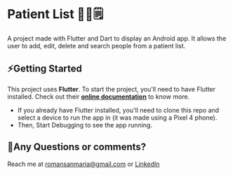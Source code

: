# Patient List 🧑‍⚕️🗒️

A project made with Flutter and Dart to display an Android app. It allows the user to add, edit, delete and search people from a patient list.

## ⚡Getting Started

This project uses **Flutter**. To start the project, you'll need to have Flutter installed. Check out their **[online documentation](https://docs.flutter.dev/)** to know more.

- If you already have Flutter installed, you'll need to clone this repo and select a device to run the app in (it was made using a Pixel 4 phone).
- Then, Start Debugging to see the app running.

## 🔹Any Questions or comments?

Reach me at [romansanmaria@gmail.com](mailto:romansanmaria@gmail.com) or [LinkedIn](https://www.linkedin.com/in/maria-sanchez-roman/)

